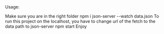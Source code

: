 Usage:

Make sure you are in the right folder
npm i
json-server --watch data.json 
To run this project on the localhost, you have to change url of the fetch to the data path to json-server
npm start
Enjoy